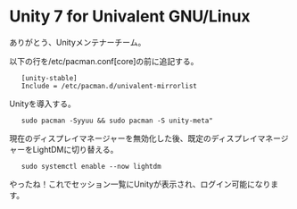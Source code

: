 # Unity 7 for Univalent GNU/Linux

ありがとう、Unityメンテナーチーム。

以下の行を/etc/pacman.conf[core]の前に追記する。

```
   [unity-stable]
   Include = /etc/pacman.d/univalent-mirrorlist
```


Unityを導入する。

```
   sudo pacman -Syyuu && sudo pacman -S unity-meta"
```

現在のディスプレイマネージャーを無効化した後、既定のディスプレイマネージャーをLightDMに切り替える。

```
   sudo systemctl enable --now lightdm
```

やったね！これでセッション一覧にUnityが表示され、ログイン可能になります。

